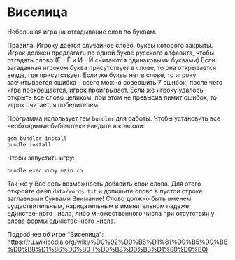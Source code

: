 # Виселица

Небольшая игра на отгадывание слов по буквам.

Правила: Игроку дается случайное слово, буквы которого закрыты. 
Игрок должен предлагать по одной букве русского алфавита, чтобы отгадать слово (Е - Ё и И - Й считаются одинаковыми буквами)
Если загаданная игроком буква присутствует в слове, то она открывается везде, где присутствует.
Если же буквы нет в слове, то игроку засчитывается ошибка - всего можно совершить 7 ошибок, после чего игра прекращается, игрок проигрывает.
Если же игроку удалось открыть все слово целиком, при этом не превысив лимит ошибок, то игрок считается победителем.

Программа использует гем `bundler` для работы. Чтобы установить все необходимые библиотеки введите в консоли:
```
gem bundler install
bundle install
```
Чтобы запустить игру:
```
bundle exec ruby main.rb 
```

Так же у Вас есть возможность добавить свои слова. Для этого откройте файл `data/words.txt` и допишите слово в пустой строке заглавными буквами
Внимание! Слово должно быть именем существительным, нарицательным в именительном падеже единственного числа, либо множественного числа при отсутствии у слова формы единственного числа.

Подробнее об игре "Виселица": https://ru.wikipedia.org/wiki/%D0%92%D0%B8%D1%81%D0%B5%D0%BB%D0%B8%D1%86%D0%B0_(%D0%B8%D0%B3%D1%80%D0%B0)
